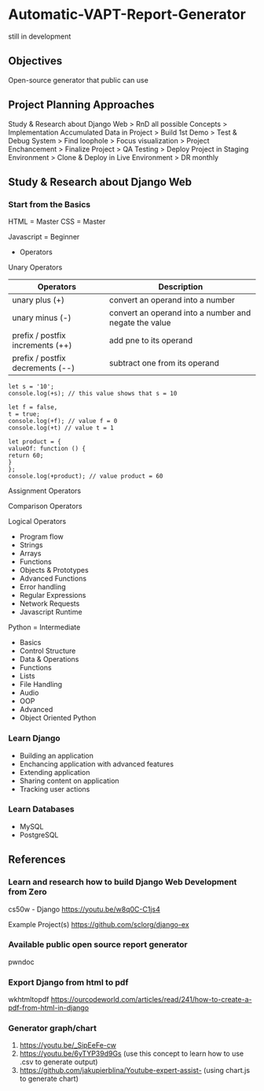 # Automatic-VAPT-Report-Generator
still in development

## Objectives
Open-source generator that public can use

## Project Planning Approaches
Study & Research about Django Web > RnD all possible Concepts > Implementation Accumulated Data in Project > Build 1st Demo > Test & Debug System > Find loophole > Focus visualization > Project Enchancement > Finalize Project > QA Testing > Deploy Project in Staging Environment > Clone & Deploy in Live Environment > DR monthly

## Study & Research about Django Web

### Start from the Basics
HTML = Master
CSS = Master

Javascript = Beginner
- Operators

Unary Operators

| Operators | Description |
|--|--|
| unary plus (+) | convert an operand into a number |
| unary minus (-) | convert an operand into a number and negate the value |
| prefix / postfix increments (++) | add pne to its operand |
| prefix / postfix decrements (--) | subtract one from its operand |

    let s = '10';
    console.log(+s); // this value shows that s = 10

    let f = false,
    t = true;
    console.log(+f); // value f = 0
    console.log(+t) // value t = 1

    let product = {
    valueOf: function () {
    return 60;
    }
    };
    console.log(+product); // value product = 60

Assignment Operators

Comparison Operators

Logical Operators

- Program flow
- Strings
- Arrays
- Functions
- Objects & Prototypes
- Advanced Functions
- Error handling
- Regular Expressions
- Network Requests
- Javascript Runtime

Python = Intermediate
- Basics
- Control Structure
- Data & Operations
- Functions
- Lists
- File Handling
- Audio
- OOP
- Advanced
- Object Oriented Python

### Learn Django
- Building an application
- Enchancing application with advanced features
- Extending application
- Sharing content on application
- Tracking user actions

### Learn Databases
- MySQL
- PostgreSQL

## References

### Learn and research how to build Django Web Development from Zero
cs50w - Django
https://youtu.be/w8q0C-C1js4

Example Project(s)
https://github.com/sclorg/django-ex

### Available public open source report generator
pwndoc
<link>

### Export Django from html to pdf
wkhtmltopdf
https://ourcodeworld.com/articles/read/241/how-to-create-a-pdf-from-html-in-django

### Generator graph/chart
1. https://youtu.be/_SipEeFe-cw 
2. https://youtu.be/6yTYP39d9Gs (use this concept to learn how to use .csv to generate output)
3. https://github.com/jakupierblina/Youtube-expert-assist- (using chart.js to generate chart)
